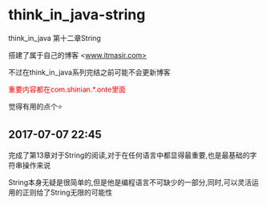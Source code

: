 # think_in_java-string
think_in_java 第十二章String

搭建了属于自己的博客 <www.itmasir.com>

不过在think_in_java系列完结之前可能不会更新博客

<font color=red>重要内容都在com.shinian.*.onte里面</font>

觉得有用的点个⭐



## 2017-07-07 22:45

完成了第13章对于String的阅读,对于在任何语言中都显得最重要,也是最基础的字符串操作来说

String本身无疑是很简单的,但是他是编程语言不可缺少的一部分,同时,可以灵活运用的正则给了String无限的可能性



